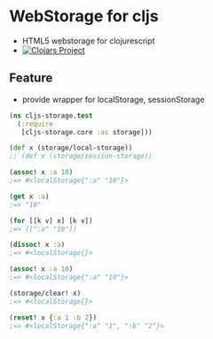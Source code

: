 # WebStorage for cljs

* HTML5 webstorage for clojurescript
* [![Clojars Project](http://clojars.org/cljs-storage/latest-version.svg)](http://clojars.org/cljs-storage)


## Feature
* provide wrapper for localStorage, sessionStorage

```clojure
(ns cljs-storage.test
  (:require
   [cljs-storage.core :as storage]))

(def x (storage/local-storage))
;; (def x (storage/session-storage))

(assoc! x :a 10)
;=> #<localStorage{":a" "10"}>

(get x :a)
;=> "10"

(for [[k v] x] [k v])
;=> ([":a" "10"])

(dissoc! x :a)
;=> #<localStorage{}>

(assoc! x :a 10)
;=> #<localStorage{":a" "10"}>

(storage/clear! x)
;=> #<localStorage{}>

(reset! x {:a 1 :b 2})
;=> #<localStorage{":a" "1", ":b" "2"}>
```
